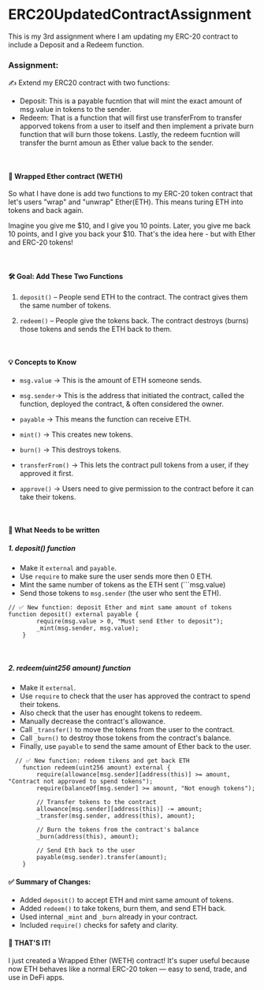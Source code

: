 # ERC20UpdatedContractAssignment
This is my 3rd assignment where I am updating my ERC-20 contract to include a Deposit and a Redeem function.

### Assignment: 
 ✍️ Extend my ERC20 contract with two functions: 
 - Deposit: This is a payable fucntion that will mint the exact amount of msg.value in tokens to the sender.
 - Redeem: That is a function that will first use transferFrom to transfer apporved tokens from a user to itself and then implement a private burn function that will burn those tokens. Lastly, the redeem fucntion will transfer the burnt amoun as Ether value back to the sender.

<br>  

#### 🧪 Wrapped Ether contract (WETH)
So what I have done is add two functions to my ERC-20 token contract that let's users "wrap" and "unwrap" Ether(ETH). This means turing ETH into tokens and back again.   

Imagine you give me $10, and I give you 10 points. Later, you give me back 10 points, and I give you back your $10. That's the idea here - but with Ether and ERC-20 tokens!  

<br>

#### 🛠️ Goal: Add These Two Functions  
1. ```deposit()``` – People send ETH to the contract. The contract gives them the same number of tokens.

2. ```redeem()``` – People give the tokens back. The contract destroys (burns) those tokens and sends the ETH back to them.  

<br>

#### 💡 Concepts to Know
- ```msg.value``` → This is the amount of ETH someone sends.
- ```msg.sender```→ This is the address that initiated the contract, called the function, deployed the contract, & often considered the owner.
- ```payable``` → This means the function can receive ETH.
- ```mint()``` → This creates new tokens.
- ```burn()``` → This destroys tokens.
- ```transferFrom()``` → This lets the contract pull tokens from a user, if they approved it first.
- ```approve()``` → Users need to give permission to the contract before it can take their tokens.

  <br>

 #### 📝 What Needs to be written
 ##### 1. deposit() function
- Make it ```external``` and ```payable```.
- Use ```require``` to make sure the user sends more then 0 ETH.
- Mint the same number of tokens as the ETH sent (```msg.value)
- Send those tokens to ```msg.sender``` (the user who sent the ETH).
```
// ✅ New function: deposit Ether and mint same amount of tokens
function deposit() external payable {
        require(msg.value > 0, "Must send Ether to deposit");
        _mint(msg.sender, msg.value);
    }
```

<br>

##### 2. redeem(uint256 amount) function
- Make it ```external```.
- Use ```require``` to check that the user has approved the contract to spend their tokens.
- Also check that the user has enought tokens to redeem.
- Manually decrease the contract's allowance.
- Call ```_transfer()``` to move the tokens from the user to the contract.
- Call ```_burn()``` to destroy those tokens from the contract's balance.
- Finally, use ```payable``` to send the same amount of Ether back to the user.
```
  // ✅ New function: redeem tikens and get back ETH
    function redeem(uint256 amount) external {
        require(allowance[msg.sender][address(this)] >= amount, "Contract not approved to spend tokens");
        require(balanceOf[msg.sender] >= amount, "Not enough tokens");

        // Transfer tokens to the contract
        allowance[msg.sender][address(this)] -= amount;
        _transfer(msg.sender, address(this), amount);

        // Burn the tokens from the contract's balance
        _burn(address(this), amount);

        // Send Eth back to the user
        payable(msg.sender).transfer(amount);
    }
```

#### ✅ Summary of Changes:
- Added ```deposit()``` to accept ETH and mint same amount of tokens.
- Added ```redeem()``` to take tokens, burn them, and send ETH back.
- Used internal ```_mint``` and ```_burn``` already in your contract.
- Included ```require()``` checks for safety and clarity.



#### 🏁 THAT'S IT!
I just created a Wrapped Ether (WETH) contract! It's super useful because now ETH behaves like a normal ERC-20 token — easy to send, trade, and use in DeFi apps.



